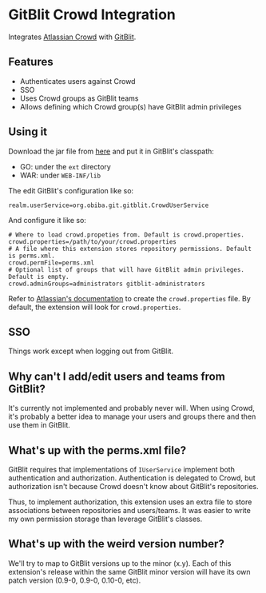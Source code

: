 GitBlit Crowd Integration
=========================

Integrates [Atlassian Crowd](http://www.atlassian.com/software/crowd/) with [GitBlit](http://gitblit.com).

Features
--------

* Authenticates users against Crowd
* SSO
* Uses Crowd groups as GitBlit teams
* Allows defining which Crowd group(s) have GitBlit admin privileges

Using it
--------
Download the jar file from [here](https://github.com/plaflamme/gitblit-crowd/downloads) and put it in GitBlit's classpath:

* GO: under the ``ext`` directory
* WAR: under ``WEB-INF/lib``

The edit GitBlit's configuration like so:

	realm.userService=org.obiba.git.gitblit.CrowdUserService

And configure it like so:

	# Where to load crowd.propeties from. Default is crowd.properties.
	crowd.properties=/path/to/your/crowd.properties
	# A file where this extension stores repository permissions. Default is perms.xml.
	crowd.permFile=perms.xml
	# Optional list of groups that will have GitBlit admin privileges. Default is empty.
	crowd.adminGroups=administrators gitblit-administrators

Refer to [Atlassian's documentation](http://confluence.atlassian.com/display/CROWD/The+crowd.properties+File) to create the ``crowd.properties`` file. By default, the extension will look for ``crowd.properties``.

SSO
---

Things work except when logging out from GitBlit.

Why can't I add/edit users and teams from GitBlit?
--------------------------------------------------

It's currently not implemented and probably never will. When using Crowd, it's probably a better idea to manage your users and groups there and then use them in GitBlit.
 
What's up with the perms.xml file?
----------------------------------

GitBlit requires that implementations of ``IUserService`` implement both authentication and authorization. Authentication is delegated to Crowd, but authorization isn't because Crowd doesn't know about GitBlit's repositories.

Thus, to implement authorization, this extension uses an extra file to store associations between repositories and users/teams. It was easier to write my own permission storage than leverage GitBlit's classes.

What's up with the weird version number?
----------------------------------------

We'll try to map to GitBlit versions up to the minor (x.y). Each of this extension's release within the same GitBlit minor version will have its own patch version (0.9-0, 0.9-0, 0.10-0, etc).
